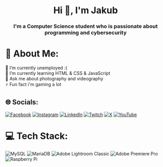 <h1 align="center">Hi 👋, I'm Jakub</h1>
<h3 align="center">I'm a Computer Science student who is passionate about programming and cybersecurity</h3>

# 💫 About Me:
🔭 I’m currently unemployed :(<br>
🌱 I’m currently learning HTML & CSS & JavaScript<br>
💬 Ask me about photography and videography<br>
⚡ Fun fact i'm gaming a lot

## 🌐 Socials:
[![Facebook](https://img.shields.io/badge/Facebook-%231877F2.svg?logo=Facebook&logoColor=white)](https://facebook.com/jakub.batycki5) [![Instagram](https://img.shields.io/badge/Instagram-%23E4405F.svg?logo=Instagram&logoColor=white)](https://instagram.com/jakubbatycki) [![LinkedIn](https://img.shields.io/badge/LinkedIn-%230077B5.svg?logo=linkedin&logoColor=white)](https://linkedin.com/in/jakub-batycki) [![Twitch](https://img.shields.io/badge/Twitch-%239146FF.svg?logo=Twitch&logoColor=white)](https://twitch.tv/MrDeex1k) [![X](https://img.shields.io/badge/X-black.svg?logo=X&logoColor=white)](https://x.com/BatyckiJakub) [![YouTube](https://img.shields.io/badge/YouTube-%23FF0000.svg?logo=YouTube&logoColor=white)](https://youtube.com/@MrDeex1k) 

# 💻 Tech Stack:
![MySQL](https://img.shields.io/badge/mysql-4479A1.svg?style=plastic&logo=mysql&logoColor=white) ![MariaDB](https://img.shields.io/badge/MariaDB-003545?style=plastic&logo=mariadb&logoColor=white) ![Adobe Lightroom Classic](https://img.shields.io/badge/Adobe%20Lightroom%20Classic-31A8FF.svg?style=plastic&logo=Adobe%20Lightroom%20Classic&logoColor=white) ![Adobe Premiere Pro](https://img.shields.io/badge/Adobe%20Premiere%20Pro-9999FF.svg?style=plastic&logo=Adobe%20Premiere%20Pro&logoColor=white) ![Raspberry Pi](https://img.shields.io/badge/-Raspberry_Pi-C51A4A?style=plastic&logo=Raspberry-Pi)
